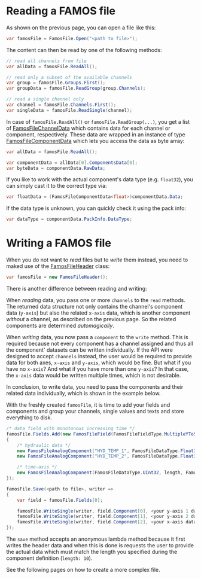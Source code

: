 # Reading a FAMOS file

As shown on the previous page, you can open a file like this:

```cs
var famosFile = FamosFile.Open("<path to file>");
```

The content can then be read by one of the following methods:

```cs
// read all channels from file
var allData = famosFile.ReadAll();

// read only a subset of the available channels
var group = famosFile.Groups.First();
var groupData = famosFile.ReadGroup(group.Channels);

// read a single channel only
var channel = famosFile.Channels.First();
var singleData = famosFile.ReadSingle(channel);
```

In case of `famosFile.ReadAll()` or `famosFile.ReadGroup(...)`, you get a list of [FamosFileChannelData](xref:ImcFamosFile.FamosFileChannelData) which contains data for each channel or component, respectively. These data are wrapped in an instance of type [FamosFileComponentData](xref:ImcFamosFile.FamosFileComponentData) which lets you access the data as byte array:

```cs
var allData = famosFile.ReadAll();

var componentData = allData[0].ComponentsData[0];
var byteData = componentData.RawData;
```

If you like to work with the actual component's data type (e.g. `float32`), you can simply cast it to the correct type via:

```cs
var floatData = (FamosFileComponentData<float>)componentData.Data;
```

If the data type is unknown, you can quickly check it using the pack info:

```cs
var dataType = componentData.PackInfo.DataType;
```

# Writing a FAMOS file

When you do not want to _read_ files but to _write_ them instead, you need to maked use of the [FamosFileHeader](xref:ImcFamosFile.FamosFileHeader) class:

```cs
var famosFile = new FamosFileHeader();
```
There is another difference between reading and writing:

When _reading_ data, you pass one or more `channels` to the `read` methods. The returned data structure not only contains the channel's component data (`y-axis`) but also the related `x-axis` data, which is another component _without_ a channel, as described on the previous page. So the related components are determined _automagically_.

When _writing_ data, you now pass a `component` to the `write` method. This is required because not every component has a channel assigned and thus all the component' datasets can be written individually. If the API were designed to accept `channels` instead, the user would be required to provide data for both axes, `x-axis` and `y-axis`, which would be fine. But what if you have no `x-axis`? And what if you have more than one `y-axis`? In that case, the `x-axis` data would be written multiple times, which is not desirable.

In conclusion, to write data, you need to pass the components and their related data individually, which is shown in the example below.

With the freshly created `famosFile`, it is time to add your fields and components and group your channels, single values and texts and store everything to disk.

```cs
/* data field with monotonous increasing time */
famosFile.Fields.Add(new FamosFileField(FamosFileFieldType.MultipleYToSingleMonotonousTime, new List<FamosFileComponent>()
{
    /* hydraulic data */
    new FamosFileAnalogComponent("HYD_TEMP_1", FamosFileDataType.Float32, length: 10),
    new FamosFileAnalogComponent("HYD_TEMP_2", FamosFileDataType.Float32, length: 10),

    /* time-axis */
    new FamosFileAnalogComponent(FamosFileDataType.UInt32, length, FamosFileComponentType.Secondary),
});

famosFile.Save(<path to file>, writer =>
{
    var field = famosFile.Fields[0];

    famosFile.WriteSingle(writer, field.Component[0], <your y-axis 1 data>);
    famosFile.WriteSingle(writer, field.Component[1], <your y-axis 2 data>);
    famosFile.WriteSingle(writer, field.Component[2], <your x-axis data>);
});
```

The `save` method accepts an anonymous lambda method because it first writes the header data and when this is done is requests the user to provide the actual data which must match the length you specified during the component definition (`length: 10`).

See the following pages on how to create a more complex file.